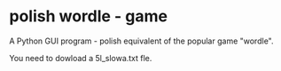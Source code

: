 # polish wordle - game
A Python GUI program - polish equivalent of the popular game "wordle".

You need to dowload a 5l_slowa.txt fle.
